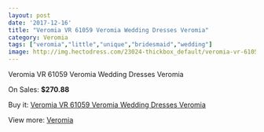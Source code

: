 ```yaml
---
layout: post
date: '2017-12-16'
title: "Veromia VR 61059 Veromia Wedding Dresses Veromia"
category: Veromia
tags: ["veromia","little","unique","bridesmaid","wedding"]
image: http://img.hectodress.com/23024-thickbox_default/veromia-vr-61059-veromia-wedding-dresses-veromia.jpg
---
```

Veromia VR 61059 Veromia Wedding Dresses Veromia

On Sales: **$270.88**
<a href="https://www.hectodress.com/veromia/10686-veromia-vr-61059-veromia-wedding-dresses-veromia.html"><amp-img layout="responsive" width="600" height="600" src="//img.hectodress.com/23024-thickbox_default/veromia-vr-61059-veromia-wedding-dresses-veromia.jpg" alt="Veromia VR 61059 Veromia Wedding Dresses Veromia 0" /></a>
<a href="https://www.hectodress.com/veromia/10686-veromia-vr-61059-veromia-wedding-dresses-veromia.html"><amp-img layout="responsive" width="600" height="600" src="//img.hectodress.com/23026-thickbox_default/veromia-vr-61059-veromia-wedding-dresses-veromia.jpg" alt="Veromia VR 61059 Veromia Wedding Dresses Veromia 1" /></a>
<a href="https://www.hectodress.com/veromia/10686-veromia-vr-61059-veromia-wedding-dresses-veromia.html"><amp-img layout="responsive" width="600" height="600" src="//img.hectodress.com/23025-thickbox_default/veromia-vr-61059-veromia-wedding-dresses-veromia.jpg" alt="Veromia VR 61059 Veromia Wedding Dresses Veromia 2" /></a>

Buy it: [Veromia VR 61059 Veromia Wedding Dresses Veromia](https://www.hectodress.com/veromia/10686-veromia-vr-61059-veromia-wedding-dresses-veromia.html "Veromia VR 61059 Veromia Wedding Dresses Veromia")

View more: [Veromia](https://www.hectodress.com/171-veromia "Veromia")